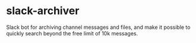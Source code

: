 # slack-archiver
Slack bot for archiving channel messages and files, and make it possible to quickly search beyond the free limit of 10k messages.
